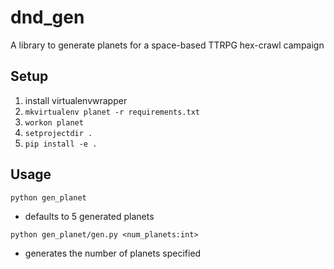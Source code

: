 # dnd_gen

A library to generate planets for a space-based TTRPG hex-crawl campaign

## Setup
1. install virtualenvwrapper
2. `mkvirtualenv planet -r requirements.txt`
3. `workon planet`
4. `setprojectdir .`
5. `pip install -e .`


## Usage
`python gen_planet`
- defaults to 5 generated planets

`python gen_planet/gen.py <num_planets:int>`
- generates the number of planets specified
